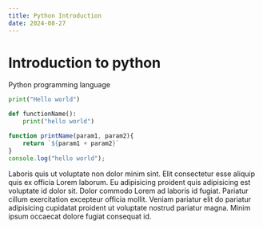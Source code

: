 ```yaml
---
title: Python Introduction
date: 2024-08-27
---
```


# Introduction to python

Python programming language

```python {1, 4} showLineNumbers
print("Hello world")

def functionName():
    print("hello world")
```

```javascript title="Testing JavaScript Code"
function printName(param1, param2){
    return `${param1 + param2}`
}
console.log("hello world");
```

Laboris quis ut voluptate non dolor minim sint. Elit consectetur esse aliquip
quis ex officia Lorem laborum. Eu adipisicing proident quis adipisicing est
voluptate id dolor sit. Dolor commodo Lorem ad laboris id fugiat. Pariatur
cillum exercitation excepteur officia mollit. Veniam pariatur elit do pariatur
adipisicing cupidatat proident ut voluptate nostrud pariatur magna. Minim ipsum
occaecat dolore fugiat consequat id.
